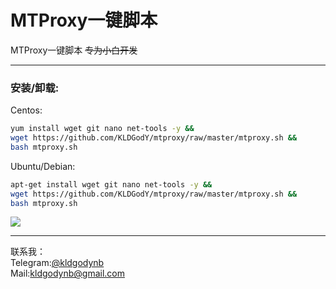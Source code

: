 # MTProxy一键脚本
MTProxy一键脚本
<del>专为小白开发</del>
<hr>

### 安装/卸载:
Centos:

```BASH
yum install wget git nano net-tools -y &&
wget https://github.com/KLDGodY/mtproxy/raw/master/mtproxy.sh &&
bash mtproxy.sh
```

Ubuntu/Debian:

```BASH
apt-get install wget git nano net-tools -y &&
wget https://github.com/KLDGodY/mtproxy/raw/master/mtproxy.sh &&
bash mtproxy.sh
```
<img src="https://backblazebimg.2002000.xyz/file/imgurllx/imgs/2020/03/ce64ba572ac53877.png" />

<hr>

联系我：
<br>
Telegram:<a href="//t.me/KLDGodYnb" target="_blank">@kldgodynb</a>
<br>
Mail:<a href="mailto:kldgodynb@gmail.com" target="_blank">kldgodynb@gmail.com</a>

